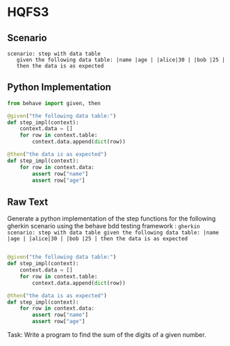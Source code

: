 # HQFS3
## Scenario
```gherkin
scenario: step with data table 
   given the following data table: |name |age | |alice|30 | |bob |25 | 
   then the data is as expected
```


## Python Implementation
```python
from behave import given, then

@given("the following data table:")
def step_impl(context):
    context.data = []
    for row in context.table:
        context.data.append(dict(row))

@then("the data is as expected")
def step_impl(context):
    for row in context.data:
        assert row["name"]
        assert row["age"]
```


## Raw Text
Generate a python implementation of the step functions for the following gherkin scenario using the behave bdd testing framework : ```gherkin scenario: step with data table given the following data table: |name |age | |alice|30 | |bob |25 | then the data is as expected ```



```python from behave import given, then

@given("the following data table:")
def step_impl(context):
    context.data = []
    for row in context.table:
        context.data.append(dict(row))

@then("the data is as expected")
def step_impl(context):
    for row in context.data:
        assert row["name"]
        assert row["age"]
```

Task: Write a program to find the sum of the digits of a given number.
